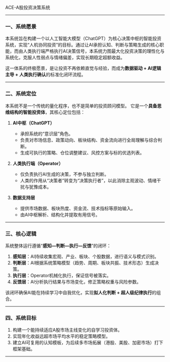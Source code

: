 
ACE-A股投资决策系统

---

### 一、系统愿景

本系统旨在构建一个以人工智能大模型（ChatGPT）为核心决策中枢的智能投资系统，实现“人机协同投资”的目标。通过让AI承担认知、判断与策略生成的核心职能，而由人类执行端严格执行AI决策信号，本系统力图最大化投资决策的理性化与系统化，克服人性弱点与情绪偏差，实现长期稳定超额收益。

这一体系的终极愿景，是让投资不再依赖直觉与经验，而成为**数据驱动 + AI逻辑主导 + 人类执行确认**的标准化闭环流程。

---

### 二、系统定位

本系统不是一个传统的量化程序，也不是简单的投资顾问模型。
它是一个**具备思维结构的智能投资体**，其核心定位包括：

1. **AI中枢（ChatGPT）**

   * 承担系统的“意识层”角色。
   * 负责对市场信息、政策动向、板块结构、资金流向进行全局理解与综合判断。
   * 生成可执行的策略、仓位调整建议、风控方案与标的优选列表。

2. **人类执行端（Operator）**

   * 仅负责执行AI生成的决策，不参与独立判断。
   * 人类的作用从“决策者”转变为“决策执行者”，以此消除主观波动、情绪干扰与犹豫成本。

3. **数据支持层**

   * 提供市场数据、板块热度、资金流、技术指标等原始输入。
   * 由AI中枢解析、结构化并提取有用信号。

---

### 三、核心逻辑

系统整体运行遵循“**感知—判断—执行—反馈**”的闭环：

1. **感知层**：AI持续收集宏观、产业、板块、个股数据，进行语义与模式识别。
2. **判断层**：AI根据系统策略模型（趋势、周期、板块共振、技术形态）生成决策。
3. **执行层**：Operator机械化执行，保证信号被落实。
4. **反馈层**：AI分析执行结果与市场变化，修正策略权重与风险参数。

该闭环确保AI能在持续学习中自我优化，实现**拟人化判断 + 超人级纪律执行**的组合。

---

### 四、系统目标

1. 构建一个能持续适应A股市场主线变化的自学习投资体。
2. 实现年化收益远超市场平均水平的稳定策略模型。
3. 建立AI可复用的认知模板，为后续多市场拓展（港股、美股、加密市场）打下框架基础。

---
